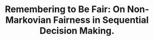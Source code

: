 ---
title: "Remembering to Be Fair: On Non-Markovian Fairness in Sequential Decision Making."
collection: publications
permalink: /publication/secretive
year: 2023
short-venue: "NeurIPS AFT-23"
venue-url: "https://www.afciworkshop.org/aft2023"
venue: "NeurIPS Workshop on Algorithmic Fairness through the Lens of Time, 2023."
paperurl: "https://praal.github.io/publications/nonMarkovian_fairness_neurIPS23_workshop.pdf"
coauthors: ["Parand Alizadeh Alamdari", "Toryn Klassen", "Elliot Creager" ,"Sheila McIlraith"]
---